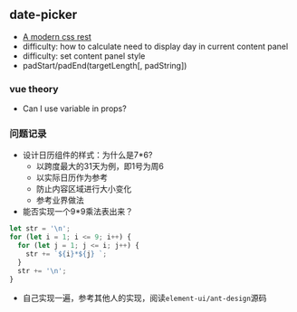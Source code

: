 ## date-picker
* [A modern css rest](https://github.com/hankchizljaw/modern-css-reset)
* difficulty: how to calculate need to display day in current content panel
* difficulty: set content panel style
* padStart/padEnd(targetLength[, padString])
### vue theory
* Can I use variable in props?


### 问题记录
* 设计日历组件的样式：为什么是7*6?
  * 以跨度最大的31天为例，即1号为周6
  * 以实际日历作为参考
  * 防止内容区域进行大小变化
  * 参考业界做法
* 能否实现一个9*9乘法表出来？
```javascript
let str = '\n';
for (let i = 1; i <= 9; i++) {
  for (let j = 1; j <= i; j++) {
    str += `${i}*${j} `;
  }
  str += '\n';
}
```
* 自己实现一遍，参考其他人的实现，阅读`element-ui/ant-design`源码
